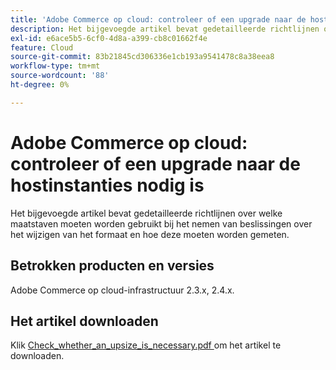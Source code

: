 ```yaml
---
title: 'Adobe Commerce op cloud: controleer of een upgrade naar de hostinstanties nodig is'
description: Het bijgevoegde artikel bevat gedetailleerde richtlijnen over welke maatstaven moeten worden gebruikt bij het nemen van beslissingen over het wijzigen van het formaat en hoe deze moeten worden gemeten.
exl-id: e6ace5b5-6cf0-4d8a-a399-cb8c01662f4e
feature: Cloud
source-git-commit: 83b21845cd306336e1cb193a9541478c8a38eea8
workflow-type: tm+mt
source-wordcount: '88'
ht-degree: 0%

---
```


# Adobe Commerce op cloud: controleer of een upgrade naar de hostinstanties nodig is

Het bijgevoegde artikel bevat gedetailleerde richtlijnen over welke maatstaven moeten worden gebruikt bij het nemen van beslissingen over het wijzigen van het formaat en hoe deze moeten worden gemeten.

## Betrokken producten en versies

Adobe Commerce op cloud-infrastructuur 2.3.x, 2.4.x.

## Het artikel downloaden

Klik [ Check_whether_an_upsize_is_necessary.pdf ](assets/Check_whether_an_upsize_is_needed.pdf) om het artikel te downloaden.
